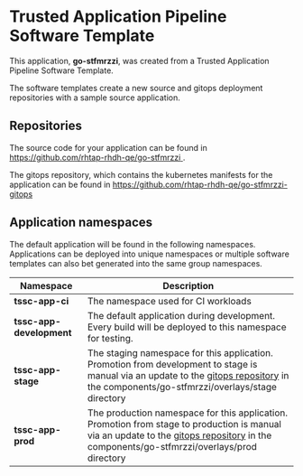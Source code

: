 # Trusted Application Pipeline Software Template

This application, **go-stfmrzzi**, was created from a Trusted Application Pipeline Software Template.

The software templates create a new source and gitops deployment repositories with a sample source application. 

## Repositories

The source code for your application can be found in [https://github.com/rhtap-rhdh-qe/go-stfmrzzi ](https://github.com/rhtap-rhdh-qe/go-stfmrzzi ).
 
The gitops repository, which contains the kubernetes manifests for the application can be found in 
[https://github.com/rhtap-rhdh-qe/go-stfmrzzi-gitops ](https://github.com/rhtap-rhdh-qe/go-stfmrzzi-gitops ) 

## Application namespaces 

The default application will be found in the following namespaces. Applications can be deployed into unique namespaces or multiple software templates can also bet generated into the same group namespaces.  

|  Namespace   |  Description   |  
| -------- | -------- |
| **tssc-app-ci** | The namespace used for CI workloads |
| **tssc-app-development** | The default application during development. Every build will be deployed to this namespace for testing. |
| **tssc-app-stage** | The staging namespace for this application. Promotion from development to stage is manual via an update to the [gitops repository](https://github.com/rhtap-rhdh-qe/go-stfmrzzi-gitops ) in the components/go-stfmrzzi/overlays/stage directory |
| **tssc-app-prod** | The production namespace for this application. Promotion from stage to production is manual via an update to the [gitops repository](https://github.com/rhtap-rhdh-qe/go-stfmrzzi-gitops ) in the components/go-stfmrzzi/overlays/prod directory |